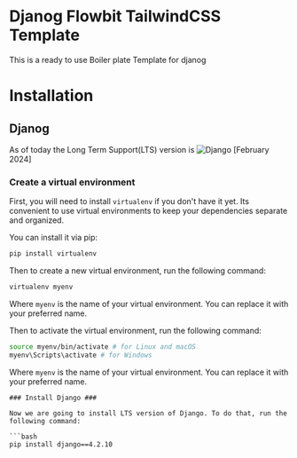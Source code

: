# Djanog Flowbit TailwindCSS Template
 This is a ready to use Boiler plate Template for djanog 


# Installation #

## Djanog ##

As of today the Long Term Support(LTS) version is ![Django](https://img.shields.io/badge/Django-4.2.10-green) [February 2024]

### Create a virtual environment ###

First, you will need to install `virtualenv` if you don't have it yet. Its convenient to use virtual environments to keep your dependencies separate and organized.

You can install it via pip:

```bash
pip install virtualenv
```
Then to create a new virtual environment, run the following command:

```bash
virtualenv myenv
```
Where `myenv` is the name of your virtual environment. You can replace it with your preferred name.

Then to activate the virtual environment, run the following command:

```bash
source myenv/bin/activate # for Linux and macOS
myenv\Scripts\activate # for Windows
```
Where `myenv` is the name of your virtual environment. You can replace it with your preferred name.
```
### Install Django ###

Now we are going to install LTS version of Django. To do that, run the following command:

```bash
pip install django==4.2.10
``` 
